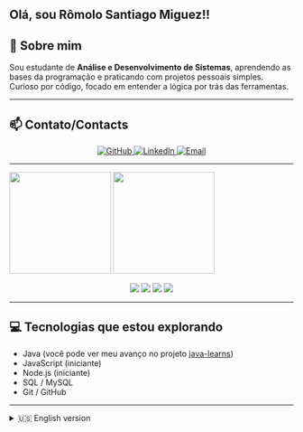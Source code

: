 ## Olá, sou Rômolo Santiago Miguez!!

## 👋 Sobre mim

Sou estudante de **Análise e Desenvolvimento de Sistemas**, aprendendo as bases da programação e praticando com projetos pessoais simples.  
Curioso por código, focado em entender a lógica por trás das ferramentas.

---


## 📫 Contato/Contacts
<p align="center">
  <a href="https://github.com/minhoSantiago">
    <img src="https://img.shields.io/badge/GitHub-%2312100E.svg?style=for-the-badge&logo=github&logoColor=white" alt="GitHub" />
  </a>
  <a href="https://www.linkedin.com/in/r%C3%B4molo-santiago-miguez-026146238/">
    <img src="https://img.shields.io/badge/LinkedIn-%230077B5.svg?style=for-the-badge&logo=linkedin&logoColor=white" alt="LinkedIn" />
  </a>
  <a href="mailto:romolomiguez.santiago@gmail.com">
    <img src="https://img.shields.io/badge/Email-D14836?style=for-the-badge&logo=gmail&logoColor=white" alt="Email" />
  </a>
</p>

---

<div>
  <img height="180cm" src="https://github-readme-stats.vercel.app/api/top-langs/?username=minhoSantiago&layout=compact&langs_count=7&theme=bear"/>
  <img height="180cm" src="https://github-readme-stats.vercel.app/api?username=minhoSantiago&theme=bear&show_icons=true"/>
</div>

<p align="center">
  <img src="https://img.shields.io/badge/Aprendendo-Java-blue?style=flat&logo=java" />
  <img src="https://img.shields.io/badge/Iniciante-JavaScript-F7DF1E?style=flat&logo=javascript&logoColor=000" />
  <img src="https://img.shields.io/badge/Iniciante-Node.js-339933?style=flat&logo=nodedotjs&logoColor=fff" />
  <img src="https://img.shields.io/badge/Estudando-SQL-4479A1?style=flat&logo=mysql&logoColor=fff" />
</p>

---

## 💻 Tecnologias que estou explorando

- Java (você pode ver meu avanço no projeto [java-learns](https://github.com/minhoSantiago/java-learns))
- JavaScript (iniciante)  
- Node.js (iniciante)  
- SQL / MySQL  
- Git / GitHub

---

<details>
  <summary>🇺🇸 English version</summary>

### 👋 About Me

I'm a **Systems Analysis and Development** student, learning the fundamentals of programming and practicing with small projects.  
I'm curious about how things work behind the scenes and enjoy learning by doing.

---

### 💻 Technologies I'm exploring

- Java (you can see my progress on the [java-learns](https://github.com/minhoSantiago/java-learns) project)
- JavaScript (beginner)  
- Node.js (beginner)  
- SQL / MySQL  
- Git / GitHub

</details>
